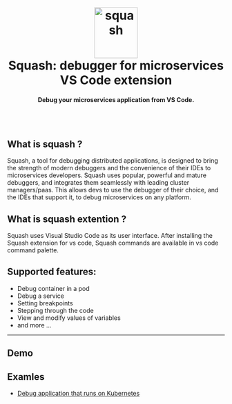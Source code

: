 

<h1 align="center">
    <img src="https://i.imgur.com/pRMwGOj.png" alt="squash" width="100" height="118">
  <br>
 Squash: debugger for microservices
 <br>
  VS Code extension
</h1>


<h4 align="center">Debug your microservices application from VS Code.</h4>
<BR><BR>

## What is squash ?
Squash, a tool for debugging distributed applications, is designed to bring the strength of modern debuggers and the convenience of their IDEs to microservices developers. Squash uses popular, powerful and mature debuggers, and integrates them seamlessly with leading cluster managers/paas. This allows devs to use the debugger of their choice, and the IDEs that support it, to debug microservices on any platform.

## What is squash extention ?
Squash uses Visual Studio Code as its user interface. 
After installing the Squash extension for vs code, Squash commands are available in vs code command palette. 

## Supported features:
* Debug container in a pod
* Debug a service
* Setting breakpoints
* Stepping through the code
* View and modify values of variables
* and more ...

***

## Demo

## Examles
* [Debug application that runs on Kubernetes](docs/example-app-kubernetes.md)
